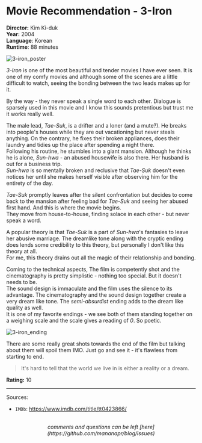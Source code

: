 # Movie Recommendation - 3-Iron

**Director:** Kim Ki-duk
<br>
**Year:** 2004
<br>
**Language**: Korean
<br>
**Runtime**: 88 minutes

<picture>
  <img src="/images/3-iron_poster.webp" alt="3-iron_poster">
</picture>

*3-Iron* is one of the most beautiful and tender movies I have ever seen.
It is one of my comfy movies and although some of the scenes are a little difficult to watch, seeing the bonding between the two leads makes up for it.

By the way - they never speak a single word to each other. Dialogue is sparsely used in this movie and I know this sounds pretentious but trust me it works really well.

The male lead, *Tae-Suk*, is a drifter and a loner (and a mute?). He breaks into people's houses while they are out vacationing but never steals anything. On the contrary, he fixes
their broken appliances, does their laundry and tidies up the place after spending a night there.
<br>
Following his routine, he stumbles into a giant mansion. Although he thinks he is alone, *Sun-hwa* - an abused housewife is also there. Her husband is out for a business trip.
<br>
*Sun-hwa* is so mentally broken and reclusive that *Tae-Suk* doesn't even notices her until she makes herself visible after observing him for the entirety of the day.

*Tae-Suk* promptly leaves after the silent confrontation but decides to come back to the mansion after feeling bad for *Tae-Suk* and seeing her abused first hand. And this is where the movie begins.
<br>
They move from house-to-house, finding solace in each other - but never speak a word.

A popular theory is that *Tae-Suk* is a part of *Sun-hwa*'s fantasies to leave her abusive marriage.
The dreamlike tone along with the cryptic ending does lends some credibility to this theory, but personally I don't like this theory at all.
<br>
For me, this theory drains out all the magic of their relationship and bonding.

Coming to the technical aspects, The film is competently shot and the cinematography is pretty simplistic - nothing too special. But it doesn't needs to be.
<br>
The sound design is immaculate and the film uses the silence to its advantage. The cinematography and the sound design together create a very dream like tone.
The *semi-absurdist* ending adds to the dream like quality as well.
<br>
It is one of my favorite endings - we see both of them standing together on a weighing scale
and the scale gives a reading of *0*. So poetic.

<picture>
  <img src="/images/3-iron_ending.webp" alt="3-iron_ending">
</picture>

There are some really great shots towards the end of the film but talking about them will spoil them IMO. Just go and see it - it's flawless from starting to end.

<blockquote>
It's hard to tell that the world we live in is either a reality or a dream.
</blockquote>

**Rating:** 10

---

Sources:

- `IMDb`: <https://www.imdb.com/title/tt0423866/>

<br>
<center><i>
comments and questions can be left [here](https://github.com/mananapr/blog/issues)
</i></center>
